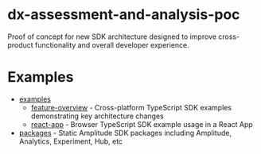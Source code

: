 # dx-assessment-and-analysis-poc
Proof of concept for new SDK architecture designed to improve cross-product functionality and overall developer experience.

# Examples
* [examples](./packages/)
  * [feature-overview](./examples/feature-overview/) - Cross-platform TypeScript SDK examples demonstrating key architecture changes
  * [react-app](./examples/react-app/) - Browser TypeScript SDK example usage in a React App
* [packages](./packages/) - Static Amplitude SDK packages including Amplitude, Analytics, Experiment, Hub, etc

